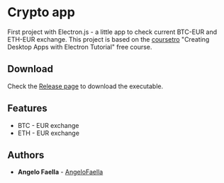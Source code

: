 # Crypto app
First project with Electron.js - a little app to check current BTC-EUR and ETH-EUR exchange.
This project is based on the [coursetro](https://coursetro.com/courses/22/Creating-Desktop-Apps-with-Electron-Tutorial) "Creating Desktop Apps with Electron Tutorial" free course.

## Download
Check the [Release page](https://github.com/AngeloFaella/crypto_app_electron/releases) to download the executable.

## Features
* BTC - EUR exchange
* ETH - EUR exchange

## Authors
* **Angelo Faella** - [AngeloFaella](https://github.com/AngeloFaella)
